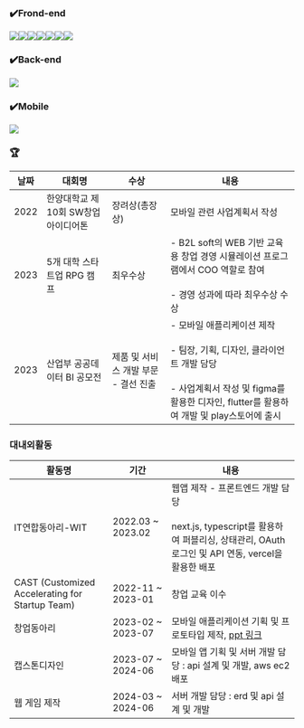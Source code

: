 ### ✔️Frond-end
<img src="https://img.shields.io/badge/React-61DAFB?style=for-the-badge&logo=React&logoColor=black"><img src="https://img.shields.io/badge/CSS3-1572B6?style=for-the-badge&logo=css3&logoColor=white"/><img src="https://img.shields.io/badge/Next.js-000000?style=for-the-badge&logo=Next.js&logoColor=white"><img src="https://img.shields.io/badge/JavaScript-F7DF1E?style=for-the-badge&logo=javascript&logoColor=black"/><img src="https://img.shields.io/badge/Typescript-3178C6?style=for-the-badge&logo=Typescript&logoColor=white"><img src="https://img.shields.io/badge/styled components-DB7093?style=for-the-badge&logo=styled-components&logoColor=white"/><img src="https://img.shields.io/badge/HTML5-E34F26?style=for-the-badge&logo=html5&logoColor=white"/>


### ✔️Back-end
<img src="https://img.shields.io/badge/SpringBoot-6DB33F?style=for-the-badge&logo=Spring&logoColor=white">

### ✔️Mobile
<img src="https://img.shields.io/badge/Flutter-02569B?style=for-the-badge&logo=Flutter&logoColor=white">

### 🏆
|날짜|대회명|수상|내용|
|---|---|---|---|
2022 | 한양대학교 제10회 SW창업아이디어톤 | 장려상(총장상) | 모바일 관련 사업계획서 작성 |
2023 | 5개 대학 스타트업 RPG 캠프 | 최우수상 | - B2L soft의 WEB 기반 교육용 창업 경영 시뮬레이션 프로그램에서 COO 역할로 참여<br><br> - 경영 성과에 따라 최우수상 수상 |
2023 | 산업부 공공데이터 BI 공모전 | 제품 및 서비스 개발 부문 - 결선 진출 | - 모바일 애플리케이션 제작 <br><br> - 팀장, 기획, 디자인, 클라이언트 개발 담당 <br><br> - 사업계획서 작성 및 figma를 활용한 디자인, flutter를 활용하여 개발 및 play스토어에 출시


### 대내외활동
|활동명|기간|내용|
|---|---|---|
IT연합동아리-WIT | 2022.03 ~ 2023.02 | 웹앱 제작 - 프론트엔드 개발 담당 <br><br> next.js, typescript를 활용하여 퍼블리싱, 상태관리, OAuth 로그인 및 API 연동, vercel을 활용한 배포
CAST (Customized Accelerating for Startup Team) | 2022-11 ~ 2023-01 | 창업 교육 이수
창업동아리 | 2023-02 ~ 2023-07 | 모바일 애플리케이션 기획 및 프로토타입 제작, [ppt 링크](https://docs.google.com/presentation/d/1HLhqJOJ4hNtRGrkg0T9dSlvvDP6Jjcw6Uo9XZ01wCJg/edit?usp=sharing)
캡스톤디자인 | 2023-07 ~ 2024-06 | 모바일 앱 기획 및 서버 개발 담당 : api 설계 및 개발, aws ec2 배포
웹 게임 제작 | 2024-03 ~ 2024-06 | 서버 개발 담당 : erd 및 api 설계 및 개발
